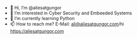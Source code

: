 - 👋 Hi, I’m @aliesatgungor
- 👀 I’m interested in Cyber Security and Embeeded Systems 
- 🌱 I’m currently learning Python
- 📫 How to reach me? E-Mail: ali@aliesatgungor.com/hi
   https://aliesatgungor.com

<!---
aliesatgungor/aliesatgungor is a ✨ special ✨ repository because its `README.md` (this file) appears on your GitHub profile.
You can click the Preview link to take a look at your changes.
--->
